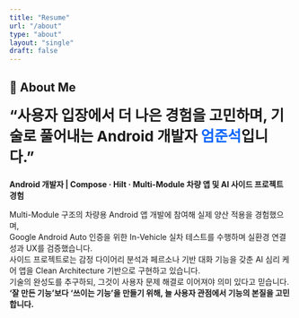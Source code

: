 ```yaml
---
title: "Resume"
url: "/about"
type: "about"
layout: "single"
draft: false
---
```


## 👋 About Me

<h2 style="font-size: 26px; font-weight: 700; margin-top: 0;">
“사용자 입장에서 더 나은 경험을 고민하며, 기술로 풀어내는 Android 개발자 <span style='color:#0c66ff'>엄준석</span>입니다.”
</h2>

<p><strong>Android 개발자 | Compose · Hilt · Multi-Module 차량 앱 및 AI 사이드 프로젝트 경험</strong></p>

<p>
Multi-Module 구조의 차량용 Android 앱 개발에 참여해 실제 양산 적용을 경험했으며,<br>
Google Android Auto 인증을 위한 In-Vehicle 실차 테스트를 수행하며 실환경 연결성과 UX를 검증했습니다.<br>
사이드 프로젝트로는 감정 다이어리 분석과 페르소나 기반 대화 기능을 갖춘 AI 심리 케어 앱을 Clean Architecture 기반으로 구현하고 있습니다.<br>
기술의 완성도를 추구하되, 그것이 사용자 문제 해결로 이어져야 의미 있다고 믿습니다.<br>
<strong>‘잘 만든 기능’보다 ‘쓰이는 기능’을 만들기 위해, 늘 사용자 관점에서 기능의 본질을 고민합니다.</strong>
</p>